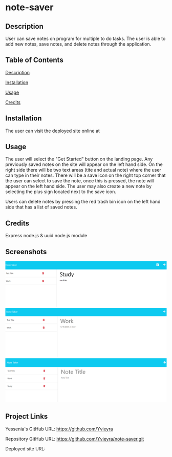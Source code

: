 # note-saver

## Description 
User can save notes on program for multiple to do tasks. The user is able to add new notes, save notes, and delete notes through the application. 

 ## Table of Contents

[Description](#description)

[Installation](#installation)

[Usage](#usage)

[Credits](#credits)

## Installation 
The user can visit the deployed site online at 

## Usage 
The user will select the "Get Started" button on the landing page. Any previously saved notes on the site will appear on the left hand side. On the right side there will be two text areas (tite and actual note) where the user can type in their notes. There will be a save icon on the right top corner that the user can select to save the note, once this is pressed, the note will appear on the left hand side. The user may also create a new note by selecting the plus sign located next to the save icon. 

Users can delete notes by pressing the red trash bin icon on the left hand side that has a list of saved notes. 

## Credits 
Express node.js  & uuid node.js module 

## Screenshots
![alt text](./Develop/public/assets/images/new%20note-save%20button%20.png)
![alt text](./Develop/public/assets/images/note%20display%20.png)
![alt text](./Develop/public/assets/images/successful%20save%20.png)

## Project Links 
Yessenia's GitHub URL: https://github.com/Yvieyra

Repository GitHub URL: https://github.com/Yvieyra/note-saver.git

Deployed site URL: 

